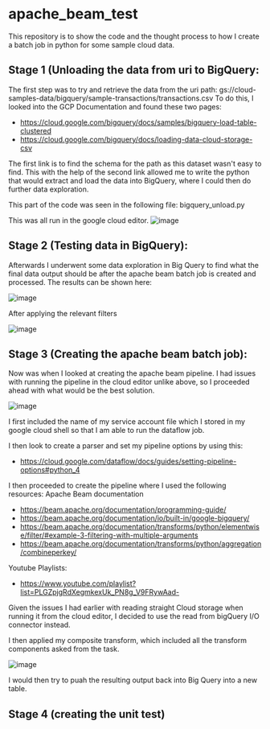# apache_beam_test

This repository is to show the code and the thought process to how I create a batch job in python for some sample cloud data. 

## Stage 1 (Unloading the data from uri to BigQuery:
The first step was to try and retrieve the data from the uri path: gs://cloud-samples-data/bigquery/sample-transactions/transactions.csv
To do this, I looked into the GCP Documentation and found these two pages:
  - https://cloud.google.com/bigquery/docs/samples/bigquery-load-table-clustered
  - https://cloud.google.com/bigquery/docs/loading-data-cloud-storage-csv

The first link is to find the schema for the path as this dataset wasn't easy to find. This with the help of the second link allowed me to write the python that would extract and load the data into BigQuery, where I could then do further data exploration.

This part of the code was seen in the following file: bigquery_unload.py

This was all run in the google cloud editor.
![image](https://user-images.githubusercontent.com/67463671/185476941-573e5d18-4859-48b8-b907-6c04839e8768.png)



## Stage 2 (Testing data in BigQuery):
Afterwards I underwent some data exploration in Big Query to find what the final data output should be after the apache beam batch job is created and processed. The results can be shown here:

![image](https://user-images.githubusercontent.com/67463671/185477538-6a266d9c-43ff-4e98-951c-2f35ba9330a2.png)

After applying the relevant filters

![image](https://user-images.githubusercontent.com/67463671/185477335-ae2af81c-48b2-48e2-95ef-1b1d80996485.png)


## Stage 3 (Creating the apache beam batch job):
Now was when I looked at creating the apache beam pipeline. I had issues with running the pipeline in the cloud editor unlike above, so I proceeded ahead with what would be the best solution.

![image](https://user-images.githubusercontent.com/67463671/185477927-ea613e86-b275-4d86-9ed8-2dd82d1cb157.png)

I first included the name of my service account file which I stored in my google cloud shell so that I am able to run the dataflow job.

I then look to create a parser and set my pipeline options by using this:
  - https://cloud.google.com/dataflow/docs/guides/setting-pipeline-options#python_4
 
I then proceeded to create the pipeline where I used the following resources:
  Apache Beam documentation
  - https://beam.apache.org/documentation/programming-guide/
  - https://beam.apache.org/documentation/io/built-in/google-bigquery/
  - https://beam.apache.org/documentation/transforms/python/elementwise/filter/#example-3-filtering-with-multiple-arguments
  - https://beam.apache.org/documentation/transforms/python/aggregation/combineperkey/

  Youtube Playlists:
  - https://www.youtube.com/playlist?list=PLGZpjgRdXegmkexUk_PN8g_V9FRywAad-
  
Given the issues I had earlier with reading straight Cloud storage when running it from the cloud editor, I decided to use the read from bigQuery I/O connector instead.

I then applied my composite transform, which included all the transform components asked from the task.

![image](https://user-images.githubusercontent.com/67463671/185486314-9793a74b-d39a-4b77-ad4c-9c52fcbb3759.png)


I would then try to puah the resulting output back into Big Query into a new table.

## Stage 4 (creating the unit test)
